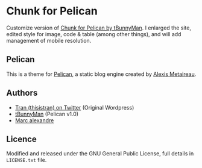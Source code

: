 # Chunk for Pelican
Customize version of [Chunk for Pelican by tBunnyMan](https://github.com/tbunnyman/pelican-chunk).
I enlarged the site, edited style for image, code & table (among other things),
and will add management of mobile resolution.

## Pelican
This is a theme for [Pelican](https://github.com/getpelican/pelican), a static blog engine
created by [Alexis Metaireau](https://github.com/ametaireau).

## Authors
* [Tran (thisistran) on Twitter](http://twitter.com/#!/thisistran) (Original Wordpress)
* [tBunnyMan](http://bunnyman.info) (Pelican v1.0)
* [Marc alexandre](http://www.malexandre.fr)

## Licence
Modified and released under the GNU General Public License, full details in `LICENSE.txt` file.
